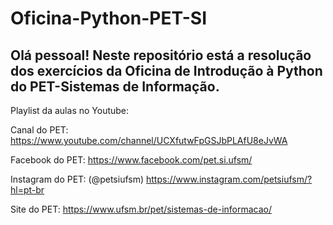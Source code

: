 # Oficina-Python-PET-SI
## Olá pessoal! Neste repositório está a resolução dos exercícios da Oficina de Introdução à Python do PET-Sistemas de Informação. 

Playlist da aulas no Youtube:

Canal do PET: https://www.youtube.com/channel/UCXfutwFpGSJbPLAfU8eJvWA

Facebook do PET: https://www.facebook.com/pet.si.ufsm/

Instagram do PET: (@petsiufsm) https://www.instagram.com/petsiufsm/?hl=pt-br

Site do PET: https://www.ufsm.br/pet/sistemas-de-informacao/
